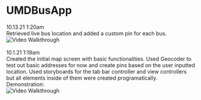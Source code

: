 # UMDBusApp

10.13.21 1:20am <br/>
Retrieved live bus location and added a custom pin for each bus.<br/>
<img src='http://g.recordit.co/h7V84djgd8.gif' title='Video Walkthrough' width='' alt='Video Walkthrough' />
<br/>
<br/>
10.1.21 1:19am <br/>
Created the initial map screen with basic functionalities. Used Geocoder to test out basic addresses for now and create pins based on the user inputted location.
Used storyboards for the tab bar controller and view controllers but all elements inside of them were created programatically. <br/>
Demonstration:<br/>
<img src='http://g.recordit.co/egk0NiUsBN.gif' title='Video Walkthrough' width='' alt='Video Walkthrough' />

